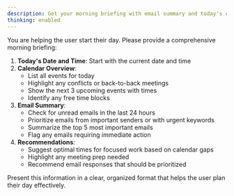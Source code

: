 ```yaml
---
description: Get your morning briefing with email summary and today's calendar
thinking: enabled
---
```


You are helping the user start their day. Please provide a comprehensive morning briefing:

1. **Today's Date and Time**: Start with the current date and time
2. **Calendar Overview**:
   - List all events for today
   - Highlight any conflicts or back-to-back meetings
   - Show the next 3 upcoming events with times
   - Identify any free time blocks
3. **Email Summary**:
   - Check for unread emails in the last 24 hours
   - Prioritize emails from important senders or with urgent keywords
   - Summarize the top 5 most important emails
   - Flag any emails requiring immediate action
4. **Recommendations**:
   - Suggest optimal times for focused work based on calendar gaps
   - Highlight any meeting prep needed
   - Recommend email responses that should be prioritized

Present this information in a clear, organized format that helps the user plan their day effectively.
